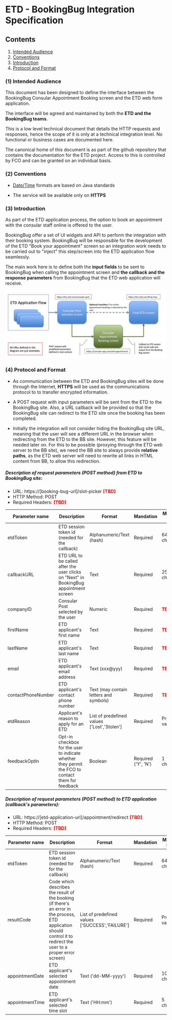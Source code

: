 # ETD - BookingBug Integration Specification


## Contents

1. [Intended Audience](#intendedAudience)
2. [Conventions](#conventions)
3. [Introduction](#introduction)
4. [Protocol and Format](#protocol)

<a href="#intendedAudience"></a>
### (1) Intended Audience

This document has been designed to define the interface between the BookingBug Consular Appointment Booking screen and the ETD web form application. 

The interface will be agreed and maintained by both the **ETD and the BookingBug teams**. 

This is a low level technical document that details the HTTP requests and responses, hence the scope of it is only at a technical integration level. No functional or business cases are documented here.

The canonical home of this document is as part of the github repository that contains the documentation for the ETD project. Access to this is controlled by FCO and can be granted on an individual basis.

<a href="#conventions"></a>
### (2) Conventions

* [Date/Time](http://docs.oracle.com/javase/7/docs/api/java/text/SimpleDateFormat.html) formats are based on Java standards

* The service will be available only on **HTTPS**


<a href="#introduction"></a>
### (3) Introduction

As part of the ETD application process, the option to book an appointment with the consular staff online is offered to the user.

BookingBug offer a set of UI widgets and API to perform the integration with their booking system. BookingBug will be responsible for the development of the ETD "Book your appointment" screen so an integration work needs to be carried out to "inject" this step/screen into the ETD application flow seamlessly. 

The main work here is to define both the **input fields** to be sent to BookingBug when calling the appointment screen and **the callback and the response parameters** from BookingBug that the ETD web application will receive.

![High Level Flow](images/bookingbug-integration.jpg)
 
<a href="#protocol"></a>
### (4) Protocol and Format

* As communication between the ETD and BookingBug sites will be done through the Internet, **HTTPS** will be used as the communications protocol to to transfer encrypted information.

* A POST request with input parameters will be sent from the ETD to the BookingBug site. Also, a URL callback will be provided so that the BookingBug site can redirect to the ETD site once the booking has been completed.

* Initially the integration will not consider hiding the BookingBug site URL, meaning that the user will see a different URL in the browser when redirecting from the ETD to the BB site. However, this feature will be needed later on. For this to be possible (proxying through the ETD web server to the BB site), we need the BB site to always provide **relative paths**, as the ETD web server will need to rewrite all links in HTML content from BB, to allow this redirection.


##### Description of request parameters (POST method) from ETD to BookingBug site:

* URL: https://[booking-bug-url]/slot-picker **<span style="color:red">[TBD]</span>**
* HTTP Method: POST
* Required Headers: **<span style="color:red">[TBD]</span>**

|Parameter name|Description|Format|Mandation|Maximum length|
|-------------|-------------|-------------|-------------|-------------|
|etdToken|ETD session token id (needed for the callback)|Alphanumeric/Text (hash)|Required|64 characters|
|callbackURL|ETD URL to be called after the user clicks on "Next" in BookingBug appointment screen|Text|Required|256 characters|
|companyID|Consular Post selected by the user|Numeric|Required|**<span style="color:red">TBD</span>**|
|firstName|ETD applicant's first name|Text|Required|**<span style="color:red">TBD</span>**|
|lastName|ETD applicant's last name|Text|Required|**<span style="color:red">TBD</span>**|
|email|ETD applicant's email address|Text (xxx@yyy)|Required|**<span style="color:red">TBD</span>**|
|contactPhoneNumber|ETD applicant's contact phone number|Text (may contain letters and symbols)|Required|**<span style="color:red">TBD</span>**|
|etdReason|Applicant's reason to apply for an ETD|List of predefined values ['Lost','Stolen']|Required|Predefined values|
|feedbackOptIn|Opt-in checkbox for the user to indicate whether they permit the FCO to contact them for feedback|Boolean|Required ('Y', 'N')|1 character|

##### Description of request parameters (POST method) to ETD application (callback's parameters):

* URL: https://[etd-application-url]/appointment/redirect **<span style="color:red">[TBD]</span>**
* HTTP Method: POST
* Required Headers: **<span style="color:red">[TBD]</span>**

|Parameter name|Description|Format|Mandation|Maximum length|
|-------------|-------------|-------------|-------------|-------------|
|etdToken|ETD session token id (needed for for the callback)|Alphanumeric/Text (hash)|Required|64 characters|
|resultCode|Code which describes the result of the booking (if there's an error in the process, ETD application should control it to redirect the user to a proper error screen)|List of predefined values ['SUCCESS','FAILURE']|Required|Predefined values|
|appointmentDate|ETD applicant's selected appointment date|Text ('dd-MM-yyyy')|Required|10 characters|
|appointmentTime|ETD applicant's selected time slot|Text ('HH:mm')|Required|5 characters|
